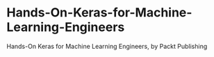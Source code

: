 


# Hands-On-Keras-for-Machine-Learning-Engineers
Hands-On Keras for Machine Learning Engineers, by Packt Publishing

